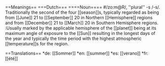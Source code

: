 ==Meanings==
===Dutch===
====Noun====
#/zo:m@R/, ''plural'' -s /-s/. Traditionally the second of the four [[season]]s, typically regarded as being from [[June]] 21 to [[September]] 20 in Northern [[Hemisphere]] regions and from [[December]] 21 to [[March]] 20 in Southern Hemisphere regions.
:Usually marked by the applicable hemisphere of the [[planet]] being at its maximum angle of exposure to the [[Sun]] resulting in the longest days of the year and  typically the time period with the highest atmospheric [[temperature]]s for the region.

==Translations==
*de: [[Sommer]]
*en: [[summer]]
*es: [[verano]]
*fr: [[été]]